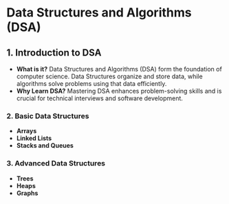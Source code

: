 # Data Structures and Algorithms (DSA)


## **1. Introduction to DSA**

- **What is it?**
Data Structures and Algorithms (DSA) form the foundation of computer science. Data Structures organize and store data, while algorithms solve problems using that data efficiently.
- **Why Learn DSA?**
Mastering DSA enhances problem-solving skills and is crucial for technical interviews and software development.


### **2. Basic Data Structures**

- **Arrays**
- **Linked Lists**
- **Stacks and Queues**


### **3. Advanced Data Structures**

- **Trees**
- **Heaps**
- **Graphs**
